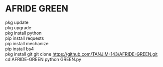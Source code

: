 # AFRIDE GREEN
pkg update   
pkg upgrade   
pkg install python   
pip install requests   
pip install mechanize   
pip install bs4   
pkg install git 
git clone https://github.com/TANJIM-143/AFRIDE-GREEN.git
cd AFRIDE-GREEN
python GREEN.py
